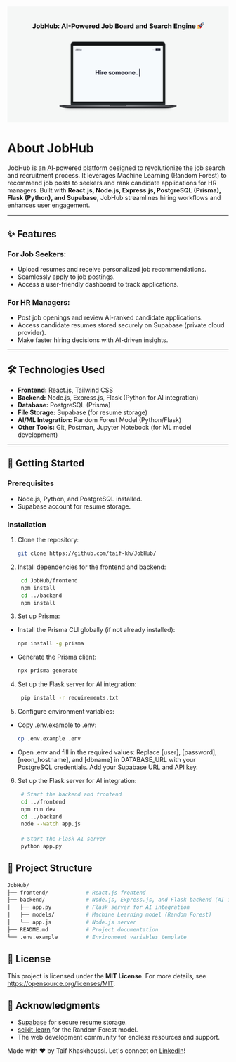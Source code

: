 <img src="Frontend/public/project_photo.jpg" alt="JobHub">

# About JobHub

JobHub is an AI-powered platform designed to revolutionize the job search and recruitment process. It leverages Machine Learning (Random Forest) to recommend job posts to seekers and rank candidate applications for HR managers. Built with **React.js, Node.js, Express.js, PostgreSQL (Prisma), Flask (Python), and Supabase**, JobHub streamlines hiring workflows and enhances user engagement.

---

## ✨ **Features**

### **For Job Seekers:**
- Upload resumes and receive personalized job recommendations.
- Seamlessly apply to job postings.
- Access a user-friendly dashboard to track applications.

### **For HR Managers:**
- Post job openings and review AI-ranked candidate applications.
- Access candidate resumes stored securely on Supabase (private cloud provider).
- Make faster hiring decisions with AI-driven insights.

---

## 🛠️ **Technologies Used**

- **Frontend:** React.js, Tailwind CSS
- **Backend:** Node.js, Express.js, Flask (Python for AI integration)
- **Database:** PostgreSQL (Prisma)
- **File Storage:** Supabase (for resume storage)
- **AI/ML Integration:** Random Forest Model (Python/Flask)
- **Other Tools:** Git, Postman, Jupyter Notebook (for ML model development)

---

## 🚀 **Getting Started**

### Prerequisites
- Node.js, Python, and PostgreSQL installed.
- Supabase account for resume storage.

### Installation
1. Clone the repository:
   ```bash
   git clone https://github.com/taif-kh/JobHub/
   ```
2. Install dependencies for the frontend and backend:
   ```bash
    cd JobHub/frontend
    npm install
    cd ../backend
    npm install
   ```
3. Set up Prisma:

- Install the Prisma CLI globally (if not already installed):

    ```bash
    npm install -g prisma
    ```
- Generate the Prisma client:

    ```bash
    npx prisma generate
    ```

4. Set up the Flask server for AI integration:
   ```bash
    pip install -r requirements.txt
   ```
5. Configure environment variables:

- Copy .env.example to .env:
    ```bash
    cp .env.example .env
    ```
- Open .env and fill in the required values:
 Replace [user], [password], [neon_hostname], and [dbname] in DATABASE_URL with your PostgreSQL credentials.
 Add your Supabase URL and API key.
6. Set up the Flask server for AI integration:
   ```bash
    # Start the backend and frontend
    cd ../frontend
    npm run dev
    cd ../backend
    node --watch app.js

    # Start the Flask AI server
    python app.py
   ```

## 📂 Project Structure

```bash
JobHub/
├── frontend/            # React.js frontend
├── backend/             # Node.js, Express.js, and Flask backend (AI integration)
│   ├── app.py           # Flask server for AI integration
│   ├── models/          # Machine Learning model (Random Forest)
│   └── app.js           # Node.js server
├── README.md            # Project documentation
└── .env.example         # Environment variables template
```

## 📄 **License**

This project is licensed under the **MIT License**. For more details, see <a href="https://opensource.org/licenses/MIT" target="_blank" rel="noopener">https://opensource.org/licenses/MIT</a>.

## 🙏 Acknowledgments

- <a href="https://supabase.com/" target="_blank" rel="noopener">Supabase</a> for secure resume storage.
- <a href="https://scikit-learn.org/stable/" target="_blank" rel="noopener">scikit-learn</a> for the Random Forest model.
- The web development community for endless resources and support.

Made with ❤️ by Taif Khaskhoussi. Let's connect on <a href="https://www.linkedin.com/in/taif-khaskhoussi/" target="_blank" rel="noopener">LinkedIn</a>!